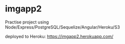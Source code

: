 # imgapp2
Practise project using Node/Express/PostgreSQL/Sequelize/Angular/Heroku/S3

deployed to Heroku: https://imgapp2.herokuapp.com/

